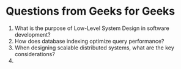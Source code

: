 # Questions from Geeks for Geeks

1. What is the purpose of Low-Level System Design in software development?
2. How does database indexing optimize query performance?
3. When designing scalable distributed systems, what are the key considerations?
4. 